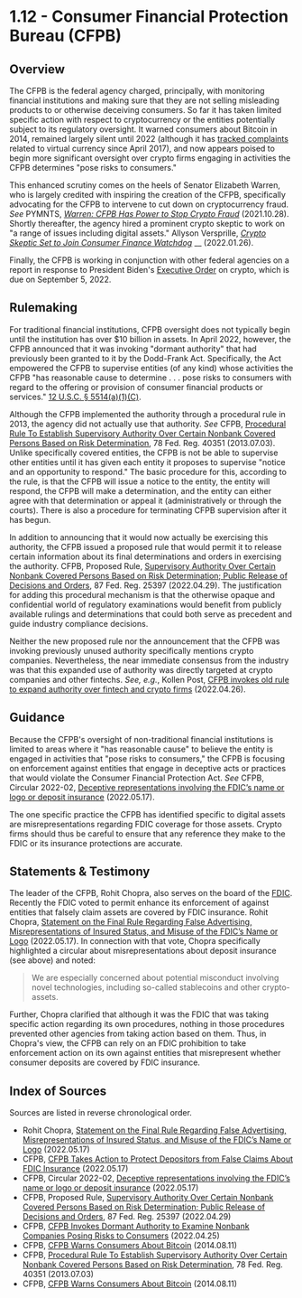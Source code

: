 # 1.12 - Consumer Financial Protection Bureau (CFPB)

## Overview <a href="#overview" id="overview"></a>

The CFPB is the federal agency charged, principally, with monitoring financial institutions and making sure that they are not selling misleading products to or otherwise deceiving consumers. So far it has taken limited specific action with respect to cryptocurrency or the entities potentially subject to its regulatory oversight. It warned consumers about Bitcoin in 2014, remained largely silent until 2022 (although it has [tracked complaints](https://www.consumerfinance.gov/data-research/consumer-complaints/search/?chartType=line\&dateInterval=Month\&dateRange=3y\&date\_received\_max=2022-07-12\&date\_received\_min=2019-07-12\&lens=Overview\&product=Money%20transfer%2C%20virtual%20currency%2C%20or%20money%20service%E2%80%A2Virtual%20currency\&searchField=all\&tab=Trends) related to virtual currency since April 2017), and now appears poised to begin more significant oversight over crypto firms engaging in activities the CFPB determines "pose risks to consumers."

This enhanced scrutiny comes on the heels of Senator Elizabeth Warren, who is largely credited with inspiring the creation of the CFPB, specifically advocating for the CFPB to intervene to cut down on cryptocurrency fraud. _See_ PYMNTS, [_Warren: CFPB Has Power to Stop Crypto Fraud_](https://www.pymnts.com/news/cfpb/2021/warren-cfpb-has-power-stop-crypto-fraud/) (2021.10.28). Shortly thereafter, the agency hired a prominent crypto skeptic to work on "a range of issues including digital assets." Allyson Versprille, [_Crypto Skeptic Set to Join Consumer Finance Watchdog_](https://www.bloomberg.com/news/articles/2022-01-26/progressive-crypto-skeptic-set-to-join-consumer-finance-watchdog) __ (2022.01.26).

Finally, the CFPB is working in conjunction with other federal agencies on a report in response to President Biden's [Executive Order](https://www.thecod3x.com/exec/#executive-order-14067) on crypto, which is due on September 5, 2022.

## Rulemaking <a href="#rulemaking" id="rulemaking"></a>

For traditional financial institutions, CFPB oversight does not typically begin until the institution has over $10 billion in assets. In April 2022, however, the CFPB announced that it was invoking "dormant authority" that had previously been granted to it by the Dodd-Frank Act. Specifically, the Act empowered the CFPB to supervise entities (of any kind) whose activities the CFPB "has reasonable cause to determine . . . pose risks to consumers with regard to the offering or provision of consumer financial products or services." [12 U.S.C. § 5514(a)(1)(C)](https://www.law.cornell.edu/uscode/text/12/5514).

Although the CFPB implemented the authority through a procedural rule in 2013, the agency did not actually use that authority. _See_ CFPB, [Procedural Rule To Establish Supervisory Authority Over Certain Nonbank Covered Persons Based on Risk Determination](https://www.federalregister.gov/documents/2013/07/03/2013-15485/procedural-rule-to-establish-supervisory-authority-over-certain-nonbank-covered-persons-based-on), 78 Fed. Reg. 40351 (2013.07.03). Unlike specifically covered entities, the CFPB is not be able to supervise other entities until it has given each entity it proposes to supervise "notice and an opportunity to respond." The basic procedure for this, according to the rule, is that the CFPB will issue a notice to the entity, the entity will respond, the CFPB will make a determination, and the entity can either agree with that determination or appeal it (administratively or through the courts).  There is also a procedure for terminating CFPB supervision after it has begun.

In addition to announcing that it would now actually be exercising this authority, the CFPB issued a proposed rule that would permit it to release certain information about its final determinations and orders in exercising the authority. CFPB, Proposed Rule, [Supervisory Authority Over Certain Nonbank Covered Persons Based on Risk Determination; Public Release of Decisions and Orders](https://www.federalregister.gov/documents/2022/04/29/2022-09107/supervisory-authority-over-certain-nonbank-covered-persons-based-on-risk-determination-public), 87 Fed. Reg. 25397 (2022.04.29). The justification for adding this procedural mechanism is that the otherwise opaque and confidential world of regulatory examinations would benefit from publicly available rulings and determinations that could both serve as precedent and guide industry compliance decisions.

Neither the new proposed rule nor the announcement that the CFPB was invoking previously unused authority specifically mentions crypto companies. Nevertheless, the near immediate consensus from the industry was that this expanded use of authority was directly targeted at crypto companies and other fintechs. _See, e.g._, Kollen Post, [CFPB invokes old rule to expand authority over fintech and crypto firms](https://www.theblock.co/linked/143600/cfpb-invokes-old-rule-to-expand-authority-over-fintech-and-crypto-firms) (2022.04.26).

## Guidance <a href="#guidance" id="guidance"></a>

Because the CFPB's oversight of non-traditional financial institutions is limited to areas where it "has reasonable cause" to believe the entity is engaged in activities that "pose risks to consumers," the CFPB is focusing on enforcement against entities that engage in deceptive acts or practices that would violate the Consumer Financial Protection Act. _See_ CFPB, Circular 2022-02, [Deceptive representations involving the FDIC’s name or logo or deposit insurance](https://www.consumerfinance.gov/compliance/circulars/circular-2022-02-deception-representations-involving-the-fdics-name-or-logo-or-deposit-insurance/) (2022.05.17).

The one specific practice the CFPB has identified specific to digital assets are misrepresentations regarding FDIC coverage for those assets. Crypto firms should thus be careful to ensure that any reference they make to the FDIC or its insurance protections are accurate.

## Statements & Testimony <a href="#statements-testimony" id="statements-testimony"></a>

The leader of the CFPB, Rohit Chopra, also serves on the board of the [FDIC](https://www.thecod3x.com/fdic/). Recently the FDIC voted to permit enhance its enforcement of against entities that falsely claim assets are covered by FDIC insurance. Rohit Chopra, [Statement on the Final Rule Regarding False Advertising, Misrepresentations of Insured Status, and Misuse of the FDIC’s Name or Logo](https://www.consumerfinance.gov/about-us/newsroom/statement-of-cfpb-director-rohit-chopra-fdic-board-member-final-rule-regarding-false-advertising-misrepresentations-of-insured-status-and-misuse-of-the-fdics-name-or-logo/) (2022.05.17). In connection with that vote, Chopra specifically highlighted a circular about misrepresentations about deposit insurance (see above) and noted:

> We are especially concerned about potential misconduct involving novel technologies, including so-called stablecoins and other crypto-assets.

Further, Chopra clarified that although it was the FDIC that was taking specific action regarding its own procedures, nothing in those procedures prevented other agencies from taking action based on them. Thus, in Chopra's view, the CFPB can rely on an FDIC prohibition to take enforcement action on its own against entities that misrepresent whether consumer deposits are covered by FDIC insurance.

## Index of Sources <a href="#index-of-sources" id="index-of-sources"></a>

Sources are listed in reverse chronological order.

* Rohit Chopra, [Statement on the Final Rule Regarding False Advertising, Misrepresentations of Insured Status, and Misuse of the FDIC’s Name or Logo](https://www.consumerfinance.gov/about-us/newsroom/statement-of-cfpb-director-rohit-chopra-fdic-board-member-final-rule-regarding-false-advertising-misrepresentations-of-insured-status-and-misuse-of-the-fdics-name-or-logo/) (2022.05.17)
* CFPB, [CFPB Takes Action to Protect Depositors from False Claims About FDIC Insurance](https://www.consumerfinance.gov/about-us/newsroom/cfpb-takes-action-to-protect-depositors-from-false-claims-about-fdic-insurance/) (2022.05.17)
* CFPB, Circular 2022-02, [Deceptive representations involving the FDIC’s name or logo or deposit insurance](https://www.consumerfinance.gov/compliance/circulars/circular-2022-02-deception-representations-involving-the-fdics-name-or-logo-or-deposit-insurance/) (2022.05.17)
* CFPB, Proposed Rule, [Supervisory Authority Over Certain Nonbank Covered Persons Based on Risk Determination; Public Release of Decisions and Orders](https://www.federalregister.gov/documents/2022/04/29/2022-09107/supervisory-authority-over-certain-nonbank-covered-persons-based-on-risk-determination-public), 87 Fed. Reg. 25397 (2022.04.29)
* CFPB, [CFPB Invokes Dormant Authority to Examine Nonbank Companies Posing Risks to Consumers](https://www.consumerfinance.gov/about-us/newsroom/cfpb-invokes-dormant-authority-to-examine-nonbank-companies-posing-risks-to-consumers/) (2022.04.25)
* CFPB, [CFPB Warns Consumers About Bitcoin](https://www.consumerfinance.gov/about-us/newsroom/cfpb-warns-consumers-about-bitcoin/) (2014.08.11)
* CFPB, [Procedural Rule To Establish Supervisory Authority Over Certain Nonbank Covered Persons Based on Risk Determination](https://www.federalregister.gov/documents/2013/07/03/2013-15485/procedural-rule-to-establish-supervisory-authority-over-certain-nonbank-covered-persons-based-on), 78 Fed. Reg. 40351 (2013.07.03)
* CFPB, [CFPB Warns Consumers About Bitcoin](https://www.consumerfinance.gov/about-us/newsroom/cfpb-warns-consumers-about-bitcoin/) (2014.08.11)

